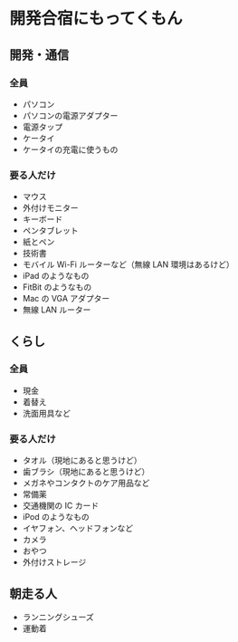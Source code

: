 # 開発合宿にもってくもん

## 開発・通信

### 全員

* パソコン
* パソコンの電源アダプター
* 電源タップ
* ケータイ
* ケータイの充電に使うもの

### 要る人だけ

* マウス
* 外付けモニター
* キーボード
* ペンタブレット
* 紙とペン
* 技術書
* モバイル Wi-Fi ルーターなど（無線 LAN 環境はあるけど）
* iPad のようなもの
* FitBit のようなもの
* Mac の VGA アダプター
* 無線 LAN ルーター

## くらし

### 全員

* 現金
* 着替え
* 洗面用具など

### 要る人だけ

* タオル（現地にあると思うけど）
* 歯ブラシ（現地にあると思うけど）
* メガネやコンタクトのケア用品など
* 常備薬
* 交通機関の IC カード
* iPod のようなもの
* イヤフォン、ヘッドフォンなど
* カメラ
* おやつ
* 外付けストレージ

## 朝走る人

* ランニングシューズ
* 運動着

